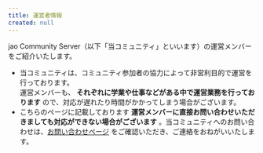 ```yaml
---
title: 運営者情報
created: null
---
```


jao Community Server（以下「当コミュニティ」といいます）の運営メンバーをご紹介いたします。

- 当コミュニティは、コミュニティ参加者の協力によって非営利目的で運営を行っております。  
  運営メンバーも、 **それぞれに学業や仕事などがある中で運営業務を行っております** ので、対応が遅れたり時間がかかってしまう場合がございます。
- こちらのページに記載しております **運営メンバーに直接お問い合わせいただきましても対応ができない場合がございます** 。当コミュニティへのお問い合わせは、[お問い合わせページ](/support/inquiry/) をご確認いただき、ご連絡をおねがいいたします。
